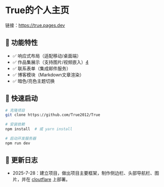 # True的个人主页
链接：https://true.pages.dev
 
## 🌟 功能特性
- ✅ 响应式布局（适配移动/桌面端）  
- ✅ 作品集展示（支持图片/视频嵌入）[4]()  
- ✅ 联系表单（集成邮件服务）  
- ✅ 博客模块（Markdown文章渲染）  
- ✅ 暗色/亮色主题切换  
 
## 🚀 快速启动 
```bash
# 克隆项目 
git clone https://github.com/True2012/True
 
# 安装依赖
npm install  # 或 yarn install 
 
# 启动开发服务器 
npm run dev
```

## 📄 更新日志
- 2025-7-28：建立项目，做出项目主要框架，制作侧边栏、头部导航栏、图片，并在 [cloutflare](https://pages.cloudflare.com "跳转至cloudflare")  上部署。

